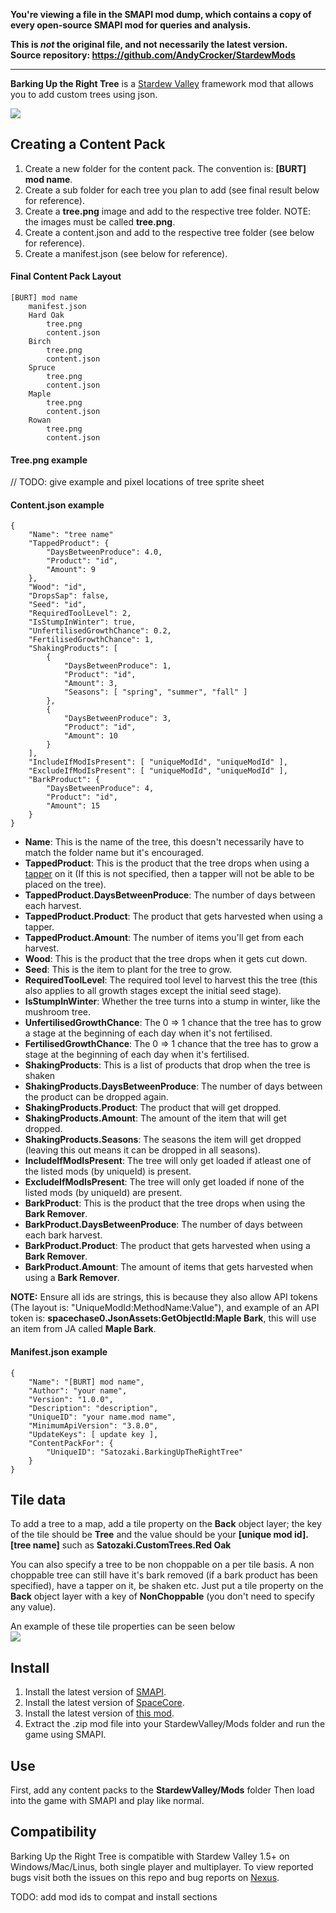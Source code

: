 **You're viewing a file in the SMAPI mod dump, which contains a copy of every open-source SMAPI mod
for queries and analysis.**

**This is _not_ the original file, and not necessarily the latest version.**  
**Source repository: https://github.com/AndyCrocker/StardewMods**

----

**Barking Up the Right Tree** is a [Stardew Valley](http://stardewvalley.net/) framework mod that allows you to add custom trees using json.

![](pics/barkinguptherighttree.png)

## Creating a Content Pack
1. Create a new folder for the content pack. The convention is: **[BURT] mod name**.
2. Create a sub folder for each tree you plan to add (see final result below for reference).
3. Create a **tree.png** image and add to the respective tree folder. NOTE: the images must be called **tree.png**.
4. Create a content.json and add to the respective tree folder (see below for reference). 
5. Create a manifest.json (see below for reference).

#### Final Content Pack Layout
    [BURT] mod name
        manifest.json
        Hard Oak
            tree.png
            content.json
        Birch
            tree.png
            content.json
        Spruce
            tree.png
            content.json
        Maple
            tree.png
            content.json
        Rowan
            tree.png
            content.json

#### Tree.png example
// TODO: give example and pixel locations of tree sprite sheet

#### Content.json example
    {
        "Name": "tree name"
        "TappedProduct": {
            "DaysBetweenProduce": 4.0,
            "Product": "id",
            "Amount": 9
        },
        "Wood": "id",
	    "DropsSap": false,
        "Seed": "id",
        "RequiredToolLevel": 2,
        "IsStumpInWinter": true,
        "UnfertilisedGrowthChance": 0.2,
        "FertilisedGrowthChance": 1,
        "ShakingProducts": [
            {
                "DaysBetweenProduce": 1,
                "Product": "id",
                "Amount": 3,
                "Seasons": [ "spring", "summer", "fall" ]
            },
            {
                "DaysBetweenProduce": 3,
                "Product": "id",
                "Amount": 10
            }
        ],
        "IncludeIfModIsPresent": [ "uniqueModId", "uniqueModId" ],
        "ExcludeIfModIsPresent": [ "uniqueModId", "uniqueModId" ],
        "BarkProduct": {
            "DaysBetweenProduce": 4,
            "Product": "id",
            "Amount": 15
        }
    }

* **Name**: This is the name of the tree, this doesn't necessarily have to match the folder name but it's encouraged.
* **TappedProduct**: This is the product that the tree drops when using a [tapper](https://stardewvalleywiki.com/Tapper) on it (If this is not specified, then a tapper will not be able to be placed on the tree).
* **TappedProduct.DaysBetweenProduce**: The number of days between each harvest.
* **TappedProduct.Product**: The product that gets harvested when using a tapper.
* **TappedProduct.Amount**: The number of items you'll get from each harvest.
* **Wood**: This is the product that the tree drops when it gets cut down.
* **Seed**: This is the item to plant for the tree to grow.
* **RequiredToolLevel**: The required tool level to harvest this the tree (this also applies to all growth stages except the initial seed stage).
* **IsStumpInWinter**: Whether the tree turns into a stump in winter, like the mushroom tree.
* **UnfertilisedGrowthChance**: The 0 => 1 chance that the tree has to grow a stage at the beginning of each day when it's not fertilised.
* **FertilisedGrowthChance**: The 0 => 1 chance that the tree has to grow a stage at the beginning of each day when it's fertilised.
* **ShakingProducts**: This is a list of products that drop when the tree is shaken
* **ShakingProducts.DaysBetweenProduce**: The number of days between the product can be dropped again.
* **ShakingProducts.Product**: The product that will get dropped.
* **ShakingProducts.Amount**: The amount of the item that will get dropped.
* **ShakingProducts.Seasons**: The seasons the item will get dropped (leaving this out means it can be dropped in all seasons).
* **IncludeIfModIsPresent**: The tree will only get loaded if atleast one of the listed mods (by uniqueId) is present.
* **ExcludeIfModIsPresent**: The tree will only get loaded if none of the listed mods (by uniqueId) are present.
* **BarkProduct**: This is the product that the tree drops when using the **Bark Remover**.
* **BarkProduct.DaysBetweenProduce**: The number of days between each bark harvest.
* **BarkProduct.Product**: The product that gets harvested when using a **Bark Remover**.
* **BarkProduct.Amount**: The amount of items that gets harvested when using a **Bark Remover**.

**NOTE:** Ensure all ids are strings, this is because they also allow API tokens (The layout is: "UniqueModId:MethodName:Value"), and example of an API token is: **spacechase0.JsonAssets:GetObjectId:Maple Bark**, this will use an item from JA called **Maple Bark**.

#### Manifest.json example
    {
        "Name": "[BURT] mod name",
        "Author": "your name",
        "Version": "1.0.0",
        "Description": "description",
        "UniqueID": "your name.mod name",
        "MinimumApiVersion": "3.8.0",
        "UpdateKeys": [ update key ],
        "ContentPackFor": {
            "UniqueID": "Satozaki.BarkingUpTheRightTree"
        }
    }

## Tile data
To add a tree to a map, add a tile property on the **Back** object layer; the key of the tile should be **Tree** and the value should be your **[unique mod id].[tree name]** such as **Satozaki.CustomTrees.Red Oak**

You can also specify a tree to be non choppable on a per tile basis. A non choppable tree can still have it's bark removed (if a bark product has been specified), have a tapper on it, be shaken etc. Just put a tile property on the **Back** object layer with a key of **NonChoppable** (you don't need to specify any value).

An example of these tile properties can be seen below  
![](pics/tiledataexample.png)

## Install
1. Install the latest version of [SMAPI](https://www.nexusmods.com/stardewvalley/mods/2400).
2. Install the latest version of [SpaceCore](https://www.nexusmods.com/stardewvalley/mods/1348).
3. Install the latest version of [this mod](https://www.nexusmods.com/stardewvalley/mods/).
4. Extract the .zip mod file into your StardewValley/Mods folder and run the game using SMAPI.

## Use
First, add any content packs to the **StardewValley/Mods** folder 
Then load into the game with SMAPI and play like normal.

## Compatibility
Barking Up the Right Tree is compatible with Stardew Valley 1.5+ on Windows/Mac/Linus, both single player and multiplayer. To view reported bugs visit both the issues on this repo and bug reports on [Nexus](https://www.nexusmods.com/stardewvalley/mods/?tab=bugs).

TODO: add mod ids to compat and install sections